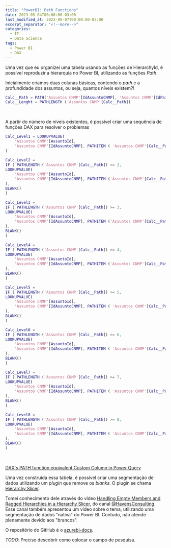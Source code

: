 ```yaml
---
title: "PowerBI: Path Functions"
date: 2023-05-04T00:00:00-03:00
last_modified_at: 2023-09-07T00:00:00-03:00
excerpt_separator: "<!--more-->"
categories:
  - IT
  - Data Science
tags:
  - Power BI
  - DAX
---
```


Uma vez que eu organizei uma tabela usando as funções de HierarchyId, é possível reproduzir a hierarquia no Power BI, utilizando as funções _Path_.

Inicialmente criamos duas colunas básicas, contendo o _path_ e a profundidade dos assuntos, ou seja, quantos níveis existem?!

```m
Calc__Path = PATH('Assuntos CNMP'[IdAssuntoCNMP], 'Assuntos CNMP'[IdPaiCNMP])
Calc__Lenght = PATHLENGTH ('Assuntos CNMP'[Calc__Path])
```

<br>

A partir do número de níveis existentes, é possível criar uma sequência de funções DAX para resolver o problemas

```m
Calc_Level1 = LOOKUPVALUE(
    'Assuntos CNMP'[AssuntoId],
    'Assuntos CNMP'[IdAssuntoCNMP], PATHITEM ( 'Assuntos CNMP'[Calc__Path], 1, INTEGER )
)

Calc_Level2 =
IF ( PATHLENGTH ('Assuntos CNMP'[Calc__Path]) >= 2,
LOOKUPVALUE(
    'Assuntos CNMP'[AssuntoId],
    'Assuntos CNMP'[IdAssuntoCNMP], PATHITEM ('Assuntos CNMP'[Calc__Path], 2, INTEGER )
),
BLANK()
)

Calc_Level3 =
IF ( PATHLENGTH ('Assuntos CNMP'[Calc__Path]) >= 3,
LOOKUPVALUE(
    'Assuntos CNMP'[AssuntoId],
    'Assuntos CNMP'[IdAssuntoCNMP], PATHITEM ('Assuntos CNMP'[Calc__Path], 3, INTEGER )
),
BLANK()
)

Calc_Level4 =
IF ( PATHLENGTH ('Assuntos CNMP'[Calc__Path]) >= 4,
LOOKUPVALUE(
    'Assuntos CNMP'[AssuntoId],
    'Assuntos CNMP'[IdAssuntoCNMP], PATHITEM ('Assuntos CNMP'[Calc__Path], 4, INTEGER )
),
BLANK()
)

Calc_Level5 =
IF ( PATHLENGTH ('Assuntos CNMP'[Calc__Path]) >= 5,
LOOKUPVALUE(
    'Assuntos CNMP'[AssuntoId],
    'Assuntos CNMP'[IdAssuntoCNMP], PATHITEM ( 'Assuntos CNMP'[Calc__Path], 5, INTEGER )
),
BLANK()
)

Calc_Level6 =
IF ( PATHLENGTH ('Assuntos CNMP'[Calc__Path]) >= 6,
LOOKUPVALUE(
    'Assuntos CNMP'[AssuntoId],
    'Assuntos CNMP'[IdAssuntoCNMP], PATHITEM ( 'Assuntos CNMP'[Calc__Path], 6, INTEGER )
),
BLANK()
)

Calc_Level7 =
IF ( PATHLENGTH ('Assuntos CNMP'[Calc__Path]) >= 7,
LOOKUPVALUE(
    'Assuntos CNMP'[AssuntoId],
    'Assuntos CNMP'[IdAssuntoCNMP], PATHITEM ( 'Assuntos CNMP'[Calc__Path], 7, INTEGER )
),
BLANK()
)

Calc_Level8 =
IF ( PATHLENGTH ('Assuntos CNMP'[Calc__Path]) >= 8,
LOOKUPVALUE(
    'Assuntos CNMP'[AssuntoId],
    'Assuntos CNMP'[IdAssuntoCNMP], PATHITEM ( 'Assuntos CNMP'[Calc__Path], 8, INTEGER )
),
BLANK()
)
```

<br>

[DAX's PATH function equivalent Custom Column in Power Query](https://community.fabric.microsoft.com/t5/Quick-Measures-Gallery/DAX-s-PATH-function-equivalent-Custom-Column-in-Power-Query/m-p/800386)

Uma vez construída essa tabela, é possível criar uma segmentação de dados utilizando um _plugin_ que remove os _blanks_. O plugin se chama [Hierarchy Slicer](https://azurebi-docs.jppp.org/powerbi-visuals/hierarchy-slicer.html).

Tomei conhecimento dele através do vídeo [Handling Empty Members and Ragged Hierarchies in a Hierarchy Slicer](https://www.youtube.com/watch?v=Q-fT10OI6uI), do canal [@HavensConsulting](https://www.youtube.com/@HavensConsulting). Esse canal também apresentou um vídeo sobre o tema, utilizando uma segmentação de dados "nativa" do Power BI. Contudo, não atende plenamente devido aos "brancos".

O repositório do GitHub é o [azurebi-docs](https://github.com/liprec/azurebi-docs/issues).

*TODO*: Preciso descobrir como colocar o campo de pesquisa.
